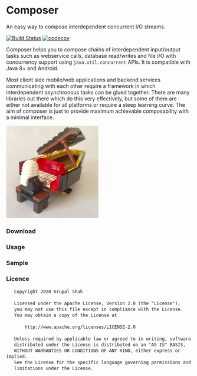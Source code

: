 # Composer
An easy way to compose interdependent concurrent I/O streams.

[![Build Status](https://travis-ci.com/krupalshah/Composer.svg?branch=master)](https://travis-ci.com/krupalshah/Composer)
[![codecov](https://codecov.io/gh/krupalshah/Composer/branch/master/graph/badge.svg?token=F2LFXWA9ZP)](https://codecov.io/gh/krupalshah/Composer)

Composer helps you to compose chains of interdependent input/output 
tasks such as webservice calls, database read/writes 
and file I/O with concurrency support using `java.util.concurrent` APIs. 
It is compatible with Java 8+ and Android.

Most client side mobile/web applications and backend services communicating with each other 
require a framework in which interdependent asynchronous tasks can be glued together. 
There are many libraries out there which do this very effectively, 
but some of them are either not available for all platforms or require a steep learning curve. 
The aim of composer is just to provide maximum achievable composability with a minimal interface.

<img src="/raw/legocomposer.jpg?raw=true" width="250" height="250"/>

### Download

### Usage

### Sample

### Licence
```
   Copyright 2020 Krupal Shah

   Licensed under the Apache License, Version 2.0 (the "License");
   you may not use this file except in compliance with the License.
   You may obtain a copy of the License at

       http://www.apache.org/licenses/LICENSE-2.0

   Unless required by applicable law or agreed to in writing, software
   distributed under the License is distributed on an "AS IS" BASIS,
   WITHOUT WARRANTIES OR CONDITIONS OF ANY KIND, either express or implied.
   See the License for the specific language governing permissions and
   limitations under the License.
```